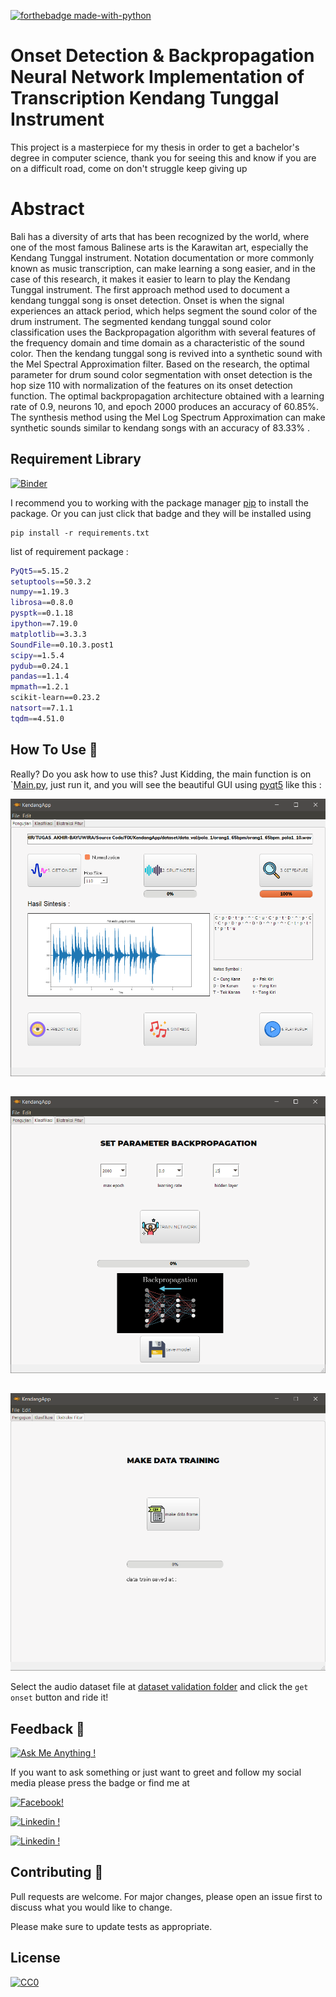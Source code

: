 [![forthebadge made-with-python](http://ForTheBadge.com/images/badges/made-with-python.svg)](https://www.python.org/)

# Onset Detection & Backpropagation Neural Network Implementation of Transcription Kendang Tunggal Instrument 

This project is a masterpiece for my thesis in order to get a bachelor's degree in computer science, thank you for seeing this and know if you are on a difficult road, come on don't struggle keep giving up

# Abstract

Bali has a diversity of arts that has been recognized by the world, where one of the most famous Balinese arts is the Karawitan art, especially the Kendang Tunggal instrument. Notation documentation or more commonly known as music transcription, can make learning a song easier, and in the case of this research, it makes it easier to learn to play the Kendang Tunggal instrument.
The first approach method used to document a kendang tunggal song is onset detection. Onset is when the signal experiences an attack period, which helps segment the sound color of the drum instrument. The segmented kendang tunggal sound color classification uses the Backpropagation algorithm with several features of the frequency domain and time domain as a characteristic of the sound color. Then the kendang tunggal song is revived into a synthetic sound with the Mel Spectral Approximation filter.
Based on the research, the optimal parameter for drum sound color segmentation with onset detection is the hop size 110 with normalization of the features on its onset detection function. The optimal backpropagation architecture obtained with a learning rate of 0.9, neurons 10, and epoch 2000 produces an accuracy of 60.85%. The synthesis method using the Mel Log Spectrum Approximation can make synthetic sounds similar to kendang songs with an accuracy of 83.33%
.

## Requirement Library 
[![Binder](https://mybinder.org/badge_logo.svg)](https://github.com/bayuwira/Kendang-Tunggal-Classification-Using-Backpropagation-and-Onset-Detection/blob/master/requirements.txt)

I recommend you to working with the package manager [pip](https://pip.pypa.io/en/stable/) to install the package. Or you can just click that badge and they will be installed using
```
pip install -r requirements.txt
```

list of requirement package :
```bash
PyQt5==5.15.2
setuptools==50.3.2
numpy==1.19.3
librosa==0.8.0
pysptk==0.1.18
ipython==7.19.0
matplotlib==3.3.3
SoundFile==0.10.3.post1
scipy==1.5.4
pydub==0.24.1
pandas==1.1.4
mpmath==1.2.1
scikit-learn==0.23.2
natsort==7.1.1
tqdm==4.51.0
```
## How To Use 🥱
Really? Do you ask how to use this? Just Kidding, the main function is on `[Main.py](https://github.com/bayuwira/Kendang-Tunggal-Classification-Using-Backpropagation-and-Onset-Detection/blob/master/KendangAppFix.py), just run it, and you will see the beautiful GUI using [pyqt5](https://pypi.org/project/PyQt5/) like this :
 
![Onset Detection Tab](asset/Screenshot_12.png)
##
![Classification Tab](asset/Screenshot_1.png)
##
![Feature Extraction](asset/Screenshot_2.png)

Select the audio dataset file at [dataset validation folder](https://github.com/bayuwira/Kendang-Tunggal-Classification-Using-Backpropagation-and-Onset-Detection/tree/master/dataset/data_val) and click the `get onset` button and ride it! 

## Feedback 💋
[![Ask Me Anything !](https://img.shields.io/badge/Ask%20me-anything-1abc9c.svg)](https://www.instagram.com/bayuwirab/)

If you want to ask something or just want to greet and follow my social media please press the badge or find me at

[![Facebook!](https://img.shields.io/badge/Facebook-1877F2?style=for-the-badge&logo=facebook&logoColor=white)](https://web.facebook.com/bayuwira1718/)

[![Linkedin !](https://img.shields.io/badge/LinkedIn-0077B5?style=for-the-badge&logo=linkedin&logoColor=white)](https://www.linkedin.com/in/bayuwira)

[![Linkedin !](	https://img.shields.io/badge/Instagram-E4405F?style=for-the-badge&logo=instagram&logoColor=white)](https://www.instagram.com/bayuwirab/)

## Contributing 👀
Pull requests are welcome. For major changes, please open an issue first to discuss what you would like to change.

Please make sure to update tests as appropriate.

## License
[![CC0](https://licensebuttons.net/p/zero/1.0/88x31.png)](https://creativecommons.org/publicdomain/zero/1.0/)
